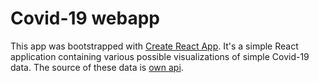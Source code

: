 # Covid-19 webapp

This app was bootstrapped with [Create React App](https://github.com/facebook/create-react-app).
It's a simple React application containing various possible visualizations of simple Covid-19 data. 
The source of these data is [own api](https://github.com/cyrilgavala/covid-19-api).
